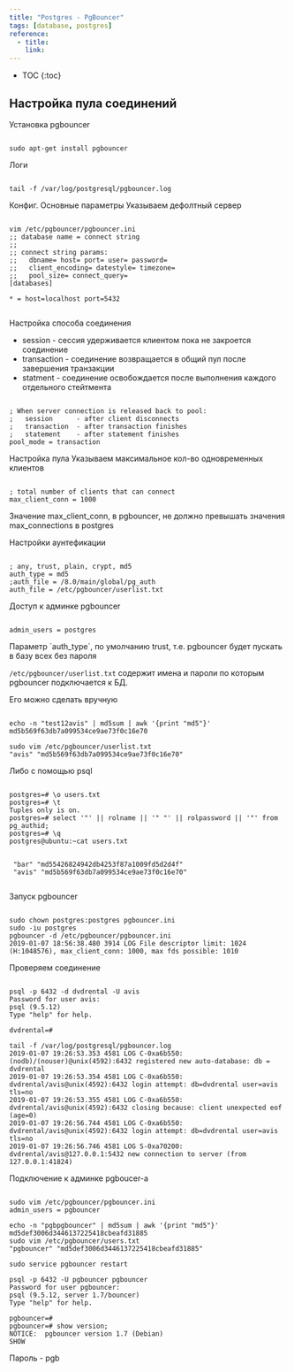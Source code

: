 ```yaml
---
title: "Postgres - PgBouncer"
tags: [database, postgres]
reference:
  - title: 
    link:
---
```


* TOC 
{:toc}


<h2 id="pool">Настройка пула соединений</h2>

Установка pgbouncer

<pre><code class="shell">
sudo apt-get install pgbouncer
</code></pre>

Логи
<pre><code class="shell">
tail -f /var/log/postgresql/pgbouncer.log
</code></pre>

Конфиг. Основные параметры
Указываем дефолтный сервер

<pre><code class="shell">
vim /etc/pgbouncer/pgbouncer.ini
;; database name = connect string
;;
;; connect string params:
;;   dbname= host= port= user= password=
;;   client_encoding= datestyle= timezone=
;;   pool_size= connect_query=
[databases]

* = host=localhost port=5432

</code></pre>

Настройка способа соединения
* session - сессия удерживается клиентом пока не закроется соединение
* transaction - соединение возвращается в общий пул после завершения транзакции
* statment - соединение освобождается после выполнения каждого отдельного стейтмента
<pre><code class="shell">
; When server connection is released back to pool:
;   session      - after client disconnects
;   transaction  - after transaction finishes
;   statement    - after statement finishes
pool_mode = transaction
</code></pre>

Настройка пула
Указываем максимальное кол-во одновременных клиентов
<pre><code class="shell">
; total number of clients that can connect
max_client_conn = 1000
</code></pre>

<div class="warn">
    <p>Значение max_client_conn, в pgbouncer, не должно превышать значения max_connections в postgres</p>
</div>

Настройки аунтефикации

<pre><code class="shell">
; any, trust, plain, crypt, md5
auth_type = md5
;auth_file = /8.0/main/global/pg_auth
auth_file = /etc/pgbouncer/userlist.txt
</code></pre>

Доступ к админке pgbouncer

<pre><code class="shell">
admin_users = postgres
</code></pre>

<div class="warn">
    <p>Параметр `auth_type`, по умолчанию trust, т.е. pgbouncer будет пускать в базу всех без пароля</p>
</div>

`/etc/pgbouncer/userlist.txt` содержит имена и пароли по которым pgbouncer подключается к БД.

Его можно сделать вручную

<pre><code class="shell">
echo -n "test12avis" | md5sum | awk '{print "md5"}'
md5b569f63db7a099534ce9ae73f0c16e70 

sudo vim /etc/pgbouncer/userlist.txt
"avis" "md5b569f63db7a099534ce9ae73f0c16e70"
</code></pre>

Либо с помощью psql

<pre><code class="shell">
postgres=# \o users.txt
postgres=# \t
Tuples only is on.
postgres=# select '"' || rolname || '" "' || rolpassword || '"' from pg_authid;
postgres=# \q
postgres@ubuntu:~cat users.txt 
 
 
 "bar" "md55426824942db4253f87a1009fd5d2d4f"
 "avis" "md5b569f63db7a099534ce9ae73f0c16e70"

</code></pre>

Запуск pgbouncer

<pre><code class="shell">
sudo chown postgres:postgres pgbouncer.ini
sudo -iu postgres
pgbouncer -d /etc/pgbouncer/pgbouncer.ini
2019-01-07 18:56:38.480 3914 LOG File descriptor limit: 1024 (H:1048576), max_client_conn: 1000, max fds possible: 1010
</code></pre>

Проверяем соединение

<pre><code class="shell">
psql -p 6432 -d dvdrental -U avis
Password for user avis: 
psql (9.5.12)
Type "help" for help.

dvdrental=# 

tail -f /var/log/postgresql/pgbouncer.log
2019-01-07 19:26:53.353 4581 LOG C-0xa6b550: (nodb)/(nouser)@unix(4592):6432 registered new auto-database: db = dvdrental
2019-01-07 19:26:53.354 4581 LOG C-0xa6b550: dvdrental/avis@unix(4592):6432 login attempt: db=dvdrental user=avis tls=no
2019-01-07 19:26:53.355 4581 LOG C-0xa6b550: dvdrental/avis@unix(4592):6432 closing because: client unexpected eof (age=0)
2019-01-07 19:26:56.744 4581 LOG C-0xa6b550: dvdrental/avis@unix(4592):6432 login attempt: db=dvdrental user=avis tls=no
2019-01-07 19:26:56.746 4581 LOG S-0xa70200: dvdrental/avis@127.0.0.1:5432 new connection to server (from 127.0.0.1:41824)
</code></pre>

Подключение к админке pgboucer-а

<pre><code class="shell">
sudo vim /etc/pgbouncer/pgbouncer.ini
admin_users = pgbouncer

echo -n "pgbpgbouncer" | md5sum | awk '{print "md5"}'
md5def3006d3446137225418cbeafd31885
sudo vim /etc/pgbouncer/users.txt
"pgbouncer" "md5def3006d3446137225418cbeafd31885"

sudo service pgbouncer restart

psql -p 6432 -U pgbouncer pgbouncer
Password for user pgbouncer: 
psql (9.5.12, server 1.7/bouncer)
Type "help" for help.

pgbouncer=# 
pgbouncer=# show version;
NOTICE:  pgbouncer version 1.7 (Debian)
SHOW
</code></pre>

<div class="warn"><p>Пароль - pgb</p></div>

